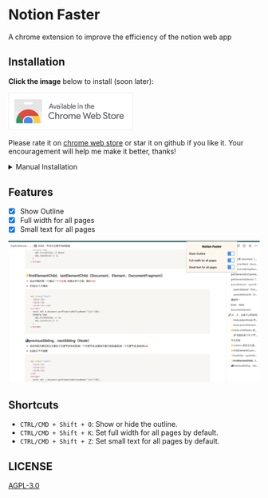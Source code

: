 <p align="center">
    <h1>Notion Faster</h1>
    A chrome extension to improve the efficiency of the notion web app
</p>

## Installation
**Click the image** below to install (soon later):

<a href="https://chrome.google.com/webstore/detail/jaklejjegklojefgmimdllbkhhkjfald/">
  <img src="./images/chrome-store-logo.png" width="250px" alt="chrome-store-logo">
</a>

Please rate it on [chrome web store](https://chrome.google.com/webstore/detail/jaklejjegklojefgmimdllbkhhkjfald/) or star it on github if you like it. Your encouragement will help me make it better, thanks!

<details>
<summary>Manual Installation</summary>

1. Download [notion-faster.zip](https://github.com/evestorm/notion-faster/releases/latest).
2. Unzip it and move it to the safe path(you won't delete it accidentally).
3. Go to `chrome://extensions/`
4. Open `Developer mode`.
5. Drag the folder to chrome or Click `Load unpacked` and select the folder.

</details>

## Features

- [x] Show Outline
- [x] Full width for all pages
- [x] Small text for all pages

![screenshot](./screenshot.png)

## Shortcuts

- `CTRL/CMD + Shift + O`: Show or hide the outline.
- `CTRL/CMD + Shift + K`: Set full width for all pages by default.
- `CTRL/CMD + Shift + Z`: Set small text for all pages by default.

## LICENSE

[AGPL-3.0](./LICENSE)